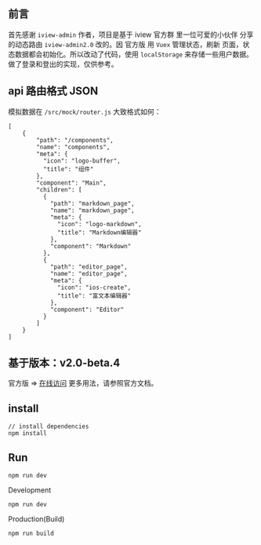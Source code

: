 ## 前言
首先感谢 ```iview-admin``` 作者，项目是基于 iview 官方群 里一位可爱的小伙伴 分享的动态路由 ```iview-admin2.0``` 改的。因 官方版 用 ```Vuex``` 管理状态，刷新 页面，状态数据都会初始化。所以改动了代码，使用 ```localStorage``` 来存储一些用户数据。 做了登录和登出的实现，仅供参考。

## api 路由格式 JSON
模拟数据在 ```/src/mock/router.js```
大致格式如何：
```
[
	{
        "path": "/components",
        "name": "components",
        "meta": {
          "icon": "logo-buffer",
          "title": "组件"
        },
        "component": "Main",
        "children": [
          {
            "path": "markdown_page",
            "name": "markdown_page",
            "meta": {
              "icon": "logo-markdown",
              "title": "Markdown编辑器"
            },
            "component": "Markdown"
          },
          {
            "path": "editor_page",
            "name": "editor_page",
            "meta": {
              "icon": "ios-create",
              "title": "富文本编辑器"
            },
            "component": "Editor"
          }
        ]
    }
]
```

## 基于版本：v2.0-beta.4
官方版 => [在线访问](https://github.com/iview/iview-admin)
更多用法，请参照官方文档。

## install
```
// install dependencies
npm install
```

## Run
```
npm run dev
```

Development
```
npm run dev
```

Production(Build)
```
npm run build

```
